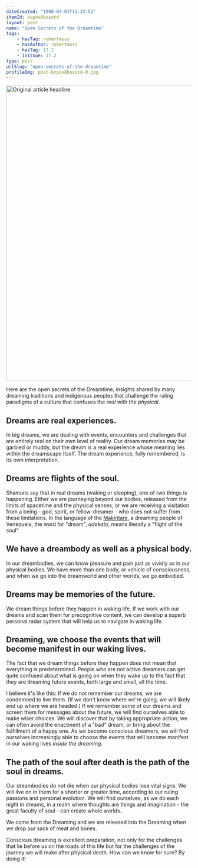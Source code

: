 ```yaml
---
dateCreated: "1998-04-01T11:32:52"
itemId: bcpov8kosotd
layout: post
name: "Open Secrets of the Dreamtime"
tags:
    - hasTag: robertmoss
    - hasAuthor: robertmoss
    - hasTag: 17.2
    - inIssue: 17.2
type: post
urlSlug: "open-secrets-of-the-dreamtime"
profileImg: post-bcpov8kosotd-0.jpg
---
```


<img src="../images/post-bcpov8kosotd-0.jpg" width="800" height="auto" alt="Original article headline"/>

Here are the open secrets of the Dreamtime, insights shared by many dreaming traditions and indigenous peoples that challenge the ruling paradigms of a culture that confuses the _real_ with the _physical_.

## Dreams are real experiences.

In big dreams, we are dealing with events, encounters and challenges that are entirely real on their own level of reality. Our dream memories may be garbled or muddy, but the dream is a real experience whose meaning lies within the dreamscape itself. The dream experience, fully remembered, is its own interpretation.

## Dreams are flights of the soul.

Shamans say that in real dreams (waking or sleeping), one of two things is happening. Either we are journeying beyond our bodies, released from the limits of spacetime and the physical senses, or we are receiving a visitation from a being - god, spirit, or fellow-dreamer - who does not suffer from these limitations. In the language of the [Makiritare](https://en.wikipedia.org/wiki/Ye%27kuana), a dreaming people of Venezuela, the word for "dream", _adekato_, means literally a "flight of the soul".

## We have a dreambody as well as a physical body.

In our dreambodies, we can know pleasure and pain just as vividly as in our physical bodies. We have more than one body, or vehicle of consciousness, and when we go into the dreamworld and other worlds, we go embodied.

## Dreams may be memories of the future.

We dream things before they happen in waking life. If we work with our dreams and scan them for precognitive content, we can develop a superb personal radar system that will help us to navigate in waking life.

## Dreaming, we choose the events that will become manifest in our waking lives.

The fact that we dream things before they happen does not mean that everything is predetermined. People who are not active dreamers can get quite confused about what is going on when they wake up to the fact that they are dreaming future events, both large and small, all the time.

I believe it's like this: If we do not remember our dreams, we are condemned to live them. (If we don't know where we're going, we will likely end up where we are headed.) If we remember some of our dreams and screen them for messages about the future, we will find ourselves able to make wiser choices. We will discover that by taking appropriate action, we can often avoid the enactment of a "bad" dream, or bring about the fulfillment of a happy one. As we become conscious dreamers, we will find ourselves increasingly able to choose the events that will become manifest in our waking lives _inside the dreaming_.

## The path of the soul after death is the path of the soul in dreams.

Our dreambodies do not die when our physical bodies lose vital signs. We will live on in them for a shorter or greater time, according to our ruling passions and personal evolution. We will find ourselves, as we do each night in dreams, in a realm where thoughts are things and imagination - the great faculty of soul - can create whole worlds.

We come from the Dreaming and we are released into the Dreaming when we drop our sack of meat and bones.

Conscious dreaming is excellent preparation, not only for the challenges that lie before us on the roads of this life but for the challenges of the journey we will make after physical death. How can we know for sure? By doing it!
